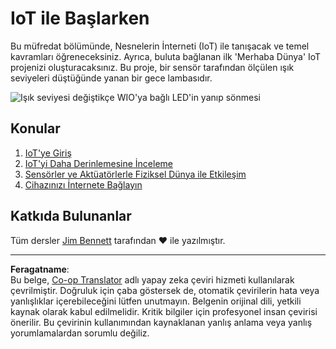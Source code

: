 <!--
CO_OP_TRANSLATOR_METADATA:
{
  "original_hash": "e2b1b891b08ef7633d285547fbe73290",
  "translation_date": "2025-08-28T03:24:30+00:00",
  "source_file": "1-getting-started/README.md",
  "language_code": "tr"
}
-->
# IoT ile Başlarken

Bu müfredat bölümünde, Nesnelerin İnterneti (IoT) ile tanışacak ve temel kavramları öğreneceksiniz. Ayrıca, buluta bağlanan ilk 'Merhaba Dünya' IoT projenizi oluşturacaksınız. Bu proje, bir sensör tarafından ölçülen ışık seviyeleri düştüğünde yanan bir gece lambasıdır.

![Işık seviyesi değiştikçe WIO'ya bağlı LED'in yanıp sönmesi](../../../images/wio-running-assignment-1-1.gif)

## Konular

1. [IoT'ye Giriş](lessons/1-introduction-to-iot/README.md)
1. [IoT'yi Daha Derinlemesine İnceleme](lessons/2-deeper-dive/README.md)
1. [Sensörler ve Aktüatörlerle Fiziksel Dünya ile Etkileşim](lessons/3-sensors-and-actuators/README.md)
1. [Cihazınızı İnternete Bağlayın](lessons/4-connect-internet/README.md)

## Katkıda Bulunanlar

Tüm dersler [Jim Bennett](https://GitHub.com/JimBobBennett) tarafından ♥️ ile yazılmıştır.

---

**Feragatname**:  
Bu belge, [Co-op Translator](https://github.com/Azure/co-op-translator) adlı yapay zeka çeviri hizmeti kullanılarak çevrilmiştir. Doğruluk için çaba göstersek de, otomatik çevirilerin hata veya yanlışlıklar içerebileceğini lütfen unutmayın. Belgenin orijinal dili, yetkili kaynak olarak kabul edilmelidir. Kritik bilgiler için profesyonel insan çevirisi önerilir. Bu çevirinin kullanımından kaynaklanan yanlış anlama veya yanlış yorumlamalardan sorumlu değiliz.